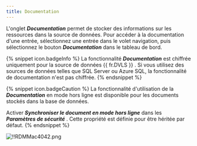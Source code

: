 ```yaml
---
title: Documentation
---
```

L'onglet ***Documentation*** permet de stocker des informations sur les ressources dans la source de données. Pour accéder à la documentation d'une entrée, sélectionnez une entrée dans le volet navigation, puis sélectionnez le bouton ***Documentation*** dans le tableau de bord. 

{% snippet icon.badgeInfo %} 
La fonctionnalité ***Documentation*** est chiffrée uniquement pour la source de données {{ fr.DVLS }} . Si vous utilisez des sources de données telles que SQL Server ou Azure SQL, la fonctionnalité de documentation n'est pas chiffrée. 
{% endsnippet %}
 
{% snippet icon.badgeCaution %} 
La fonctionnalité d'utilisation de la ***Documentation*** en mode hors ligne est disponible pour les documents stockés dans la base de données.  

Activer ***Synchroniser le document en mode hors ligne*** dans les ***Paramètres de sécurité*** . Cette propriété est définie pour être héritée par défaut. 
{% endsnippet %}
 
![!!RDMMac4042.png](https://webdevolutions.azureedge.net/docs/fr/rdm/mac/RdmMac4042.png) 

